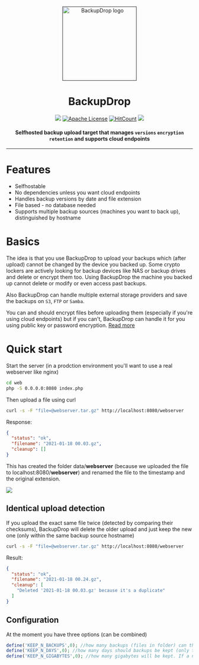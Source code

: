 <p align="center">
  <a href="" rel="noopener">
 <img height=200px src="https://pictshare.net/825l8k.png" alt="BackupDrop logo"></a>
</p>

<h1 align="center">BackupDrop</h1>

<div align="center">
 
  
![](https://img.shields.io/badge/php-7.4%2B-brightgreen.svg)
[![Apache License](https://img.shields.io/badge/license-Apache-brightgreen.svg?style=flat)](https://github.com/geek-at/backupdrop/blob/master/LICENSE)
[![HitCount](http://hits.dwyl.io/geek-at/backupdrop.svg)](http://hits.dwyl.io/geek-at/backupdrop)
[![](https://img.shields.io/github/stars/geek-at/backupdrop.svg?label=Stars&style=social)](https://github.com/geek-at/backupdrop)

#### Selfhosted backup upload target that manages `versions` `encryption` `retention` and supports cloud endpoints

</div>

-----------------------------------------

# Features
- Selfhostable
- No dependencies unless you want cloud endpoints
- Handles backup versions by date and file extension
- File based - no database needed
- Supports multiple backup sources (machines you want to back up), distinguished by hostname

# Basics

The idea is that you use BackupDrop to upload your backups which (after upload) cannot be changed by the device you backed up. Some crypto lockers are actively looking for backup devices like NAS or backup drives and delete or encrypt them too.
Using BackupDrop the machine you backed up cannot delete or modify or even access past backups.

Also BackupDrop can handle multiple external storage providers and save the backups on `S3`, `FTP` or `Samba`.

You can and should encrypt files before uploading them (especially if you're using cloud endpoints) but if you can't, BackupDrop can handle it for you using public key or password encryption. [Read more](/rtfm/encryption.md)

# Quick start

Start the server (in a prodction environment you'll want to use a real webserver like nginx)

```bash
cd web
php -S 0.0.0.0:8080 index.php
```

Then upload a file using curl
```bash
curl -s -F "file=@webserver.tar.gz" http://localhost:8080/webserver
```

Response: 
```json
{
  "status": "ok",
  "filename": "2021-01-18 00.03.gz",
  "cleanup": []
}
```

This has created the folder data/**webserver** (because we uploaded the file to localhost:8080/**webserver**) and renamed  the file to the timestamp and the original extension.

![](https://pictshare.net/z0snrz.png)


## Identical upload detection
If you upload the exact same file twice (detected by comparing their checksums), BackupDrop will delete the older upload and just keep the new one (only within the same backup source hostname)

```bash
curl -s -F "file=@webserver.tar.gz" http://localhost:8080/webserver
```

Result:
```json
{
  "status": "ok",
  "filename": "2021-01-18 00.24.gz",
  "cleanup": [
    "Deleted '2021-01-18 00.03.gz' because it's a duplicate"
  ]
}
```

## Configuration
At the moment you have three options (can be combined)

```php
define('KEEP_N_BACKUPS',0); //how many backups (files in folder) can there be at the same time
define('KEEP_N_DAYS',0); //how many days should backups be kept (only triggered on a new successful upload)
define('KEEP_N_GIGABYTES',0); //how many gigabytes will be kept. If a new upload causes the folder to contain more than this setting, the oldest one will be deleted
```